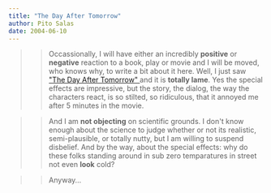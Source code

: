 ```yaml
---
title: "The Day After Tomorrow"
author: Pito Salas
date: 2004-06-10
---
```



>>

>> Occassionally, I will have either an incredibly **positive** or
**negative** reaction to a book, play or movie and I will be moved, who knows
why, to write a bit about it here. Well, I just saw ["The Day After Tomorrow"
](<http://www.apple.com/trailers/fox/dayaftertomorrow/>)and it is **totally
lame**. Yes the special effects are impressive, but the story, the dialog, the
way the characters react, is so stilted, so ridiculous, that it annoyed me
after 5 minutes in the movie.

>>

>> And I am **not objecting** on scientific grounds. I don't know enough about
the science to judge whether or not its realistic, semi-plausible, or totally
nutty, but I am willing to suspend disbelief. And by the way, about the
special effects: why do these folks standing around in sub zero temparatures
in street not even **look** cold?

>>

>> Anyway…


